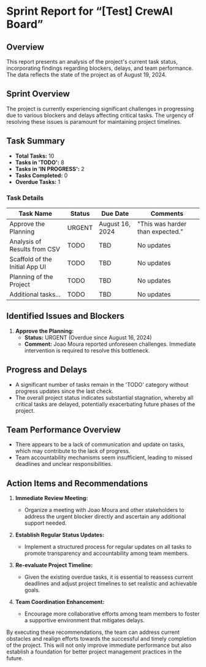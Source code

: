 # Sprint Report for “[Test] CrewAI Board”

## Overview
This report presents an analysis of the project's current task status, incorporating findings regarding blockers, delays, and team performance. The data reflects the state of the project as of August 19, 2024.

## Sprint Overview
The project is currently experiencing significant challenges in progressing due to various blockers and delays affecting critical tasks. The urgency of resolving these issues is paramount for maintaining project timelines.

## Task Summary
- **Total Tasks:** 10
- **Tasks in 'TODO':** 8
- **Tasks in 'IN PROGRESS':** 2
- **Tasks Completed:** 0
- **Overdue Tasks:** 1

### Task Details
| Task Name                               | Status | Due Date         | Comments                          |
|-----------------------------------------|--------|------------------|-----------------------------------|
| Approve the Planning                    | URGENT | August 16, 2024  | "This was harder than expected."  |
| Analysis of Results from CSV            | TODO   | TBD              | No updates                        |
| Scaffold of the Initial App UI          | TODO   | TBD              | No updates                        |
| Planning of the Project                 | TODO   | TBD              | No updates                        |
| Additional tasks...                     | TODO   | TBD              | No updates                        |

## Identified Issues and Blockers
1. **Approve the Planning:**  
   - **Status:** URGENT (Overdue since August 16, 2024)
   - **Comment:** Joao Moura reported unforeseen challenges. Immediate intervention is required to resolve this bottleneck.

## Progress and Delays
- A significant number of tasks remain in the 'TODO' category without progress updates since the last check. 
- The overall project status indicates substantial stagnation, whereby all critical tasks are delayed, potentially exacerbating future phases of the project.

## Team Performance Overview
- There appears to be a lack of communication and update on tasks, which may contribute to the lack of progress.
- Team accountability mechanisms seem insufficient, leading to missed deadlines and unclear responsibilities.

## Action Items and Recommendations
1. **Immediate Review Meeting:**  
   - Organize a meeting with Joao Moura and other stakeholders to address the urgent blocker directly and ascertain any additional support needed.

2. **Establish Regular Status Updates:**  
   - Implement a structured process for regular updates on all tasks to promote transparency and accountability among team members.

3. **Re-evaluate Project Timeline:**  
   - Given the existing overdue tasks, it is essential to reassess current deadlines and adjust project timelines to set realistic and achievable goals.

4. **Team Coordination Enhancement:**  
   - Encourage more collaborative efforts among team members to foster a supportive environment that mitigates delays.

By executing these recommendations, the team can address current obstacles and realign efforts towards the successful and timely completion of the project. This will not only improve immediate performance but also establish a foundation for better project management practices in the future.